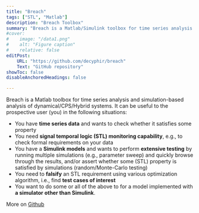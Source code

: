 ```yaml
---
title: "Breach" 
tags: ["STL", "Matlab"]
description: "Breach Toolbox"
summary: "Breach is a Matlab/Simulink toolbox for time series analysis and simulation-based analysis of dynamical/CPS/Hybrid systems. It features Signal Temporal Logic (STL) monitoring, test case generation and optimization-based falsification methods."
#cover:
#    image: "/data1.png"
#    alt: "Figure caption"
#    relative: false
editPost:
    URL: "https://github.com/decyphir/breach"
    Text: "GitHub repository"
showToc: false
disableAnchoredHeadings: false

---
```


Breach is a Matlab toolbox for time series analysis and simulation-based analysis of dynamical/CPS/Hybrid systems. It can be useful to the prospective user (you) in the following situations:

- You have **time series data** and wants to check whether it satisfies some property 
- You need **signal temporal logic (STL) monitoring capability**, e.g., to check formal requirements on your data
- You have a **Simulink models** and wants to perform **extensive testing** by running multiple simulations (e.g., parameter sweep) and quickly browse through the results, and/or assert whether some (STL) property is satisfied by simulations (random/Monte-Carlo testing) 
- You need to **falsify** an STL requirement using various optimization algorithm, i.e., find **test cases of interest** 
- You want to do some or all of the above to for a model implemented with **a simulator other than Simulink**.

More on [Github](https://github.com/decyphir/breach)